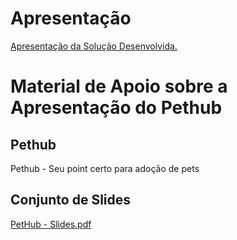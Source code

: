 # Apresentação

<a href="../presentation/README.md">Apresentação da Solução Desenvolvida.</a>

# Material de Apoio sobre a Apresentação do Pethub

## Pethub

Pethub - Seu point certo para adoção de pets

## Conjunto de Slides

[PetHub - Slides.pdf](https://github.com/ICEI-PUC-Minas-PMV-ADS/pmv-ads-2023-1-e1-proj-web-t11-pmv-ads-2023-1-e1-proj-web-t11-03/files/11861326/PetHub.-.Slides.pdf)
